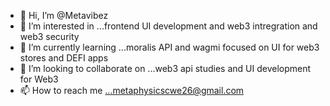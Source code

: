 - 👋 Hi, I’m @Metavibez
- 👀 I’m interested in ...frontend UI development and web3 intregration and web3 security 
- 🌱 I’m currently learning ...moralis API and  wagmi focused on UI for web3 stores and DEFI apps 
- 💞️ I’m looking to collaborate on ...web3 api studies and UI development for Web3
- 📫 How to reach me ...metaphysicscwe26@gmail.com

<!---
Metameta26/Metameta26 is a ✨ special ✨ repository because its `README.md` (this file) appears on your GitHub profile.
You can click the Preview link to take a look at your changes.
--->
